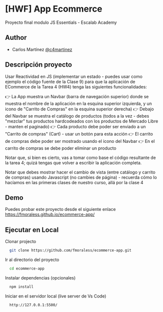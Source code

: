 ﻿
# [HWF] App Ecommerce

Proyecto final modulo JS Essentials - Escalab Academy


## Author

- Carlos Martínez [@c4martinez](https://www.github.com/c4martinez)



## Descripción proyecto

Usar Reactividad en JS (implementar un estado - puedes usar como ejemplo el código fuente de la Clase 9) para que la aplicación de ECommerce de la Tarea 4 (HW4) tenga las siguientes funcionalidades:

👉 La App muestra un Navbar (barra de navegación superior) donde se muestra el nombre de la aplicación en la esquina superior izquierda, y un icono de "Carrito de Compras" en la esquina superior derecha)
👉 Debajo del Navbar se muestra el catálogo de productos (todos a la vez - debes "mezclar" tus productos hardcodeados con los productos de Mercado Libre - manten el paginado)
👉 Cada producto debe poder ser enviado a un "Carrito de compras" (Cart) - usar un botón para esta acción
👉 El carrito de compras debe poder ser mostrado usando el icono del Navbar
👉 En el carrito de compras se debe poder eliminar un producto

Notar que, si bien es cierto, vas a tomar como base el código resultante de la tarea 4; quizá tengas que volver a escribir la aplicación completa.

Notar que debes mostrar hacer el cambio de vista (entre catálogo y carrito de compras) usando Javascript (no cambies de página) - recuerda cómo lo hacíamos en las primeras clases de nuestro curso, allá por la clase 4


## Demo

Puedes probar este proyecto desde el siguiente enlace
https://fmoraless.github.io/ecommerce-app/


## Ejecutar en Local

Clonar projecto

```bash
  git clone https://github.com/fmoraless/ecommerce-app.git
```

Ir al directorio del proyecto

```bash
  cd ecommerce-app
```

Instalar dependencias (opcionales)

```bash
  npm install
```

Iniciar en el servidor local (live server de Vs Code)

```bash
  http://127.0.0.1:5500/
```

